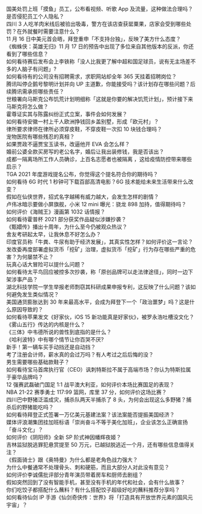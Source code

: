 国美处罚上班「摸鱼」员工，公布看视频、听歌 App 及流量，这种做法合理吗？是否侵犯员工个人隐私？  
四川 3 人吃羊肉米线后被验出吸毒，警方在该店查获罂粟果，店家会受到哪些处罚？在外就餐时需要注意什么？  
11 月 16 日中美元首会晤，拜登重申「不支持台独」，反映了美方什么态度？  
《蜘蛛侠：英雄无归》11 月 17 日的预告中出现了多位来自其他版本的反派，你还看到了哪些信息？  
如何看待赛后发布会上李铁称「没人比我更了解中超和国足球员，说有无主场差不多的人脑子有问题」?  
如何看待有的公司没有招聘需求，求职网站却全年 365 天挂着招聘岗位？  
腾讯叫停企鹅号黎明计划并向 UP 主道歉，你能接受吗？该计划存在哪些问题？后续腾讯需承担哪些责任？  
世粮署向马斯克公布饥荒计划明细称「这就是你要的解决饥荒计划」，预计接下来马斯克将怎么做？  
霍尊证实其与陈露纠纷正式立案，事件会如何发展？  
如何看待安徽一村上千人欧洲挣钱回乡盖别墅，形成「欧元村」？  
律所要求律师在律所必须穿皮鞋，不穿皮鞋一次扣 10 块钱合理吗？  
宠物医院有哪些残忍的真相？  
如果贾政不逼贾宝玉读书，改逼他开 EVA 会怎么样？  
婚前公婆全款买房写的老公名字，婚后让我出装修钱，我是否该出？  
成都一隔离场所工作人员确诊，上百名志愿者也被隔离 ，这给疫情防控带来哪些启示？  
TGA 2021 年度游戏提名公布，你觉得这个提名符合你的期待吗？  
如何看待 6G 时代 1 秒钟可下载百部高清电影？6G 技术能给未来生活带来什么改变？  
假如在仙侠世界，招式名字越稀有威力越大，会发生怎样的剧情？  
卢伟冰暗示要做小屏旗舰，小米 12 mini 曝光：骁龙 898 加持，值得期待吗？  
如何评价《海贼王》漫画第 1032 话情报？  
如何看待霍普杯 2021 部分获奖作品疑似涉嫌抄袭？  
《甄嬛传》播出十周年，为什么至今仍被观众热议？  
舍友考研起太早，让我休息不好怎么办？  
印度官员称「牛粪、牛尿有助于经济发展」，其真实性怎样？如何评价这一言论？  
发改委再度部署虚拟货币「挖矿」治理，虚拟货币「挖矿」行为存在哪些严重的危害？为何屡禁不止？  
玩真心话大冒险可以提什么问题？  
如何看待太平鸟回应被控多次抄袭，称「原创品牌可以走法律途径」，同时一边下架涉事产品？  
湖北科技学院一学生举报老师剽窃其科研成果申报专利，这反映了什么问题？该如何避免发生类似情况？  
美国通货膨胀达到 30 年来最高水平，会成为拜登下一个「政治噩梦」吗？这是什么原因导致的？  
如何看待苹果发文《好家伙，iOS 15 新功能真是好家伙》，被罗永浩吐槽没文化？  
《雾山五行》传达的内核是什么？  
《三体》中韦德所说的兽性到底指的是什么？  
《哈利波特》中有哪个情节让你百哭不厌?  
新手！第一辆车买手动挡还是自动挡？  
考了注册会计师，薪水真的会过万吗？有人考过之后后悔的没？  
男生需要哪些基础款鞋子？  
如何看待宝马首席执行官（CEO）讽刺特斯拉不属于高端市场？你认为特斯拉属于豪华品牌吗？  
12 强赛武磊破门国足 1:1 战平澳大利亚，如何评价本场比赛国足的表现？  
NBA 21-22 赛季勇士 117:99 篮网，库里 37 分，如何评价这场比赛？  
四川巴中野猪泛滥成灾，捕杀队两天半捕杀了 8 头，为何会出现这么多野猪？捕杀后的野猪能吃吗？  
如何看待拜登正式签署一万亿美元基建法案？该法案能否提振美国经济？  
媒体评浪潮集团挂加班标语「崇尚奋斗不等于美化加班」，企业该怎么正确宣扬「奋斗文化」？  
如何评价《阴阳师》全新 SP 阶式神因幡辉夜姬？  
吉林监狱脱逃罪犯悬赏提至 50 万元，已越狱脱逃近一个月，还有哪些信息值得关注？  
《假面骑士》跟《奥特曼》为什么都是老角色战力强大？  
为什么中餐通常不处理骨头、刺和硬筋，而且大部分人对此没有意见？  
如何评价李诚儒批评部分青年演员带着房车和厨师去剧组？  
假如突然回到了没有智能手机，甚至没有手机的年代和社会，会有什么故事？  
你们吃饺子都搭配什么蘸料？有什么搭配饺子超级好吃的蘸料推荐分享吗？  
如何看待仙剑 IP 手游《仙剑奇侠传：世界》将「打造具有开放世界元素的国风元宇宙」？  
